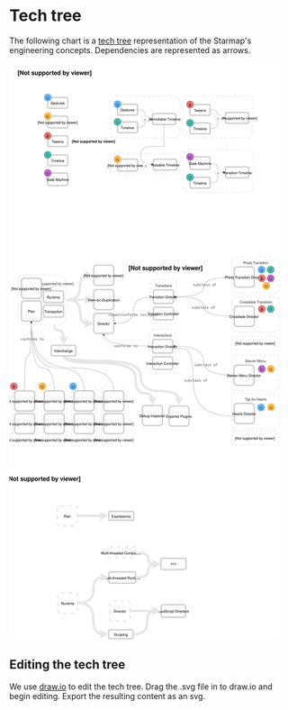 # Tech tree

The following chart is a [tech tree](https://en.wikipedia.org/wiki/Technology_tree) representation of the Starmap's engineering concepts. Dependencies are represented as arrows.


![](../_assets/TechTree.svg)

## Editing the tech tree

We use [draw.io](https://www.draw.io/) to edit the tech tree. Drag the .svg file in to draw.io and begin editing. Export the resulting content as an svg.
